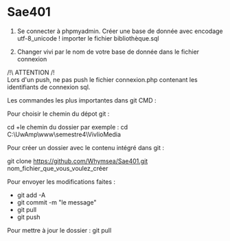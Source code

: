 # Sae401

1. Se connecter à phpmyadmin. 
	Créer une base de donnée avec encodage utf-8_unicode !
	importer le fichier bibliothèque.sql

2. Changer vivi par le nom de votre base de donnée dans le fichier connexion

/!\  ATTENTION  /!\
Lors d'un push, ne pas push le fichier connexion.php contenant les identifiants de connexion sql.

Les commandes les plus importantes dans git CMD :

Pour choisir le chemin du dépot git :

cd +le chemin du dossier par exemple : cd C:\UwAmp\www\semestre4\VivlioMedia

Pour créer un dossier avec le contenu intégré dans git :

git clone https://github.com/Whymsea/Sae401.git nom_fichier_que_vous_voulez_créer

Pour envoyer les modifications faites :
- git add -A
- git commit -m "le message"
- git pull 
- git push

Pour mettre à jour le dossier :
git pull